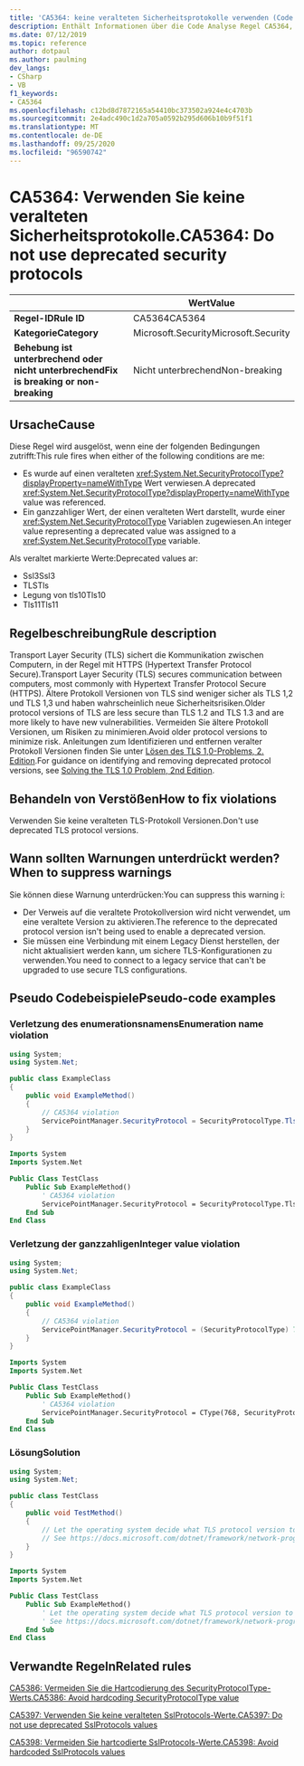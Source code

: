 ```yaml
---
title: 'CA5364: keine veralteten Sicherheitsprotokolle verwenden (Code Analyse)'
description: Enthält Informationen über die Code Analyse Regel CA5364, einschließlich der Gründe, der Behebung von Verstößen und der Zeit, zu der Sie unterdrückt werden soll.
ms.date: 07/12/2019
ms.topic: reference
author: dotpaul
ms.author: paulming
dev_langs:
- CSharp
- VB
f1_keywords:
- CA5364
ms.openlocfilehash: c12bd8d7872165a54410bc373502a924e4c4703b
ms.sourcegitcommit: 2e4adc490c1d2a705a0592b295d606b10b9f51f1
ms.translationtype: MT
ms.contentlocale: de-DE
ms.lasthandoff: 09/25/2020
ms.locfileid: "96590742"
---
```

# <a name="ca5364-do-not-use-deprecated-security-protocols"></a><span data-ttu-id="144aa-103">CA5364: Verwenden Sie keine veralteten Sicherheitsprotokolle.</span><span class="sxs-lookup"><span data-stu-id="144aa-103">CA5364: Do not use deprecated security protocols</span></span>

| | <span data-ttu-id="144aa-104">Wert</span><span class="sxs-lookup"><span data-stu-id="144aa-104">Value</span></span> |
|-|-|
| <span data-ttu-id="144aa-105">**Regel-ID**</span><span class="sxs-lookup"><span data-stu-id="144aa-105">**Rule ID**</span></span> |<span data-ttu-id="144aa-106">CA5364</span><span class="sxs-lookup"><span data-stu-id="144aa-106">CA5364</span></span>|
| <span data-ttu-id="144aa-107">**Kategorie**</span><span class="sxs-lookup"><span data-stu-id="144aa-107">**Category**</span></span> |<span data-ttu-id="144aa-108">Microsoft.Security</span><span class="sxs-lookup"><span data-stu-id="144aa-108">Microsoft.Security</span></span>|
| <span data-ttu-id="144aa-109">**Behebung ist unterbrechend oder nicht unterbrechend**</span><span class="sxs-lookup"><span data-stu-id="144aa-109">**Fix is breaking or non-breaking**</span></span> |<span data-ttu-id="144aa-110">Nicht unterbrechend</span><span class="sxs-lookup"><span data-stu-id="144aa-110">Non-breaking</span></span>|

## <a name="cause"></a><span data-ttu-id="144aa-111">Ursache</span><span class="sxs-lookup"><span data-stu-id="144aa-111">Cause</span></span>

<span data-ttu-id="144aa-112">Diese Regel wird ausgelöst, wenn eine der folgenden Bedingungen zutrifft:</span><span class="sxs-lookup"><span data-stu-id="144aa-112">This rule fires when either of the following conditions are me:</span></span>

- <span data-ttu-id="144aa-113">Es wurde auf einen veralteten <xref:System.Net.SecurityProtocolType?displayProperty=nameWithType> Wert verwiesen.</span><span class="sxs-lookup"><span data-stu-id="144aa-113">A deprecated <xref:System.Net.SecurityProtocolType?displayProperty=nameWithType> value was referenced.</span></span>
- <span data-ttu-id="144aa-114">Ein ganzzahliger Wert, der einen veralteten Wert darstellt, wurde einer <xref:System.Net.SecurityProtocolType> Variablen zugewiesen.</span><span class="sxs-lookup"><span data-stu-id="144aa-114">An integer value representing a deprecated value was assigned to a <xref:System.Net.SecurityProtocolType> variable.</span></span>

<span data-ttu-id="144aa-115">Als veraltet markierte Werte:</span><span class="sxs-lookup"><span data-stu-id="144aa-115">Deprecated values ar:</span></span>

- <span data-ttu-id="144aa-116">Ssl3</span><span class="sxs-lookup"><span data-stu-id="144aa-116">Ssl3</span></span>
- <span data-ttu-id="144aa-117">TLS</span><span class="sxs-lookup"><span data-stu-id="144aa-117">Tls</span></span>
- <span data-ttu-id="144aa-118">Legung von tls10</span><span class="sxs-lookup"><span data-stu-id="144aa-118">Tls10</span></span>
- <span data-ttu-id="144aa-119">Tls11</span><span class="sxs-lookup"><span data-stu-id="144aa-119">Tls11</span></span>

## <a name="rule-description"></a><span data-ttu-id="144aa-120">Regelbeschreibung</span><span class="sxs-lookup"><span data-stu-id="144aa-120">Rule description</span></span>

<span data-ttu-id="144aa-121">Transport Layer Security (TLS) sichert die Kommunikation zwischen Computern, in der Regel mit HTTPS (Hypertext Transfer Protocol Secure).</span><span class="sxs-lookup"><span data-stu-id="144aa-121">Transport Layer Security (TLS) secures communication between computers, most commonly with Hypertext Transfer Protocol Secure (HTTPS).</span></span> <span data-ttu-id="144aa-122">Ältere Protokoll Versionen von TLS sind weniger sicher als TLS 1,2 und TLS 1,3 und haben wahrscheinlich neue Sicherheitsrisiken.</span><span class="sxs-lookup"><span data-stu-id="144aa-122">Older protocol versions of TLS are less secure than TLS 1.2 and TLS 1.3 and are more likely to have new vulnerabilities.</span></span> <span data-ttu-id="144aa-123">Vermeiden Sie ältere Protokoll Versionen, um Risiken zu minimieren.</span><span class="sxs-lookup"><span data-stu-id="144aa-123">Avoid older protocol versions to minimize risk.</span></span> <span data-ttu-id="144aa-124">Anleitungen zum Identifizieren und entfernen veralter Protokoll Versionen finden Sie unter [Lösen des TLS 1,0-Problems, 2. Edition](/security/solving-tls1-problem).</span><span class="sxs-lookup"><span data-stu-id="144aa-124">For guidance on identifying and removing deprecated protocol versions, see [Solving the TLS 1.0 Problem, 2nd Edition](/security/solving-tls1-problem).</span></span>

## <a name="how-to-fix-violations"></a><span data-ttu-id="144aa-125">Behandeln von Verstößen</span><span class="sxs-lookup"><span data-stu-id="144aa-125">How to fix violations</span></span>

<span data-ttu-id="144aa-126">Verwenden Sie keine veralteten TLS-Protokoll Versionen.</span><span class="sxs-lookup"><span data-stu-id="144aa-126">Don't use deprecated TLS protocol versions.</span></span>

## <a name="when-to-suppress-warnings"></a><span data-ttu-id="144aa-127">Wann sollten Warnungen unterdrückt werden?</span><span class="sxs-lookup"><span data-stu-id="144aa-127">When to suppress warnings</span></span>

<span data-ttu-id="144aa-128">Sie können diese Warnung unterdrücken:</span><span class="sxs-lookup"><span data-stu-id="144aa-128">You can suppress this warning i:</span></span>

- <span data-ttu-id="144aa-129">Der Verweis auf die veraltete Protokollversion wird nicht verwendet, um eine veraltete Version zu aktivieren.</span><span class="sxs-lookup"><span data-stu-id="144aa-129">The reference to the deprecated protocol version isn't being used to enable a deprecated version.</span></span>
- <span data-ttu-id="144aa-130">Sie müssen eine Verbindung mit einem Legacy Dienst herstellen, der nicht aktualisiert werden kann, um sichere TLS-Konfigurationen zu verwenden.</span><span class="sxs-lookup"><span data-stu-id="144aa-130">You need to connect to a legacy service that can't be upgraded to use secure TLS configurations.</span></span>

## <a name="pseudo-code-examples"></a><span data-ttu-id="144aa-131">Pseudo Codebeispiele</span><span class="sxs-lookup"><span data-stu-id="144aa-131">Pseudo-code examples</span></span>

### <a name="enumeration-name-violation"></a><span data-ttu-id="144aa-132">Verletzung des enumerationsnamens</span><span class="sxs-lookup"><span data-stu-id="144aa-132">Enumeration name violation</span></span>

```csharp
using System;
using System.Net;

public class ExampleClass
{
    public void ExampleMethod()
    {
        // CA5364 violation
        ServicePointManager.SecurityProtocol = SecurityProtocolType.Tls11 | SecurityProtocolType.Tls12;
    }
}
```

```vb
Imports System
Imports System.Net

Public Class TestClass
    Public Sub ExampleMethod()
        ' CA5364 violation
        ServicePointManager.SecurityProtocol = SecurityProtocolType.Tls11 Or SecurityProtocolType.Tls12
    End Sub
End Class
```

### <a name="integer-value-violation"></a><span data-ttu-id="144aa-133">Verletzung der ganzzahligen</span><span class="sxs-lookup"><span data-stu-id="144aa-133">Integer value violation</span></span>

```csharp
using System;
using System.Net;

public class ExampleClass
{
    public void ExampleMethod()
    {
        // CA5364 violation
        ServicePointManager.SecurityProtocol = (SecurityProtocolType) 768;    // TLS 1.1
    }
}
```

```vb
Imports System
Imports System.Net

Public Class TestClass
    Public Sub ExampleMethod()
        ' CA5364 violation
        ServicePointManager.SecurityProtocol = CType(768, SecurityProtocolType)   ' TLS 1.1
    End Sub
End Class
```

### <a name="solution"></a><span data-ttu-id="144aa-134">Lösung</span><span class="sxs-lookup"><span data-stu-id="144aa-134">Solution</span></span>

```csharp
using System;
using System.Net;

public class TestClass
{
    public void TestMethod()
    {
        // Let the operating system decide what TLS protocol version to use.
        // See https://docs.microsoft.com/dotnet/framework/network-programming/tls
    }
}
```

```vb
Imports System
Imports System.Net

Public Class TestClass
    Public Sub ExampleMethod()
        ' Let the operating system decide what TLS protocol version to use.
        ' See https://docs.microsoft.com/dotnet/framework/network-programming/tls
    End Sub
End Class
```

## <a name="related-rules"></a><span data-ttu-id="144aa-135">Verwandte Regeln</span><span class="sxs-lookup"><span data-stu-id="144aa-135">Related rules</span></span>

[<span data-ttu-id="144aa-136">CA5386: Vermeiden Sie die Hartcodierung des SecurityProtocolType-Werts.</span><span class="sxs-lookup"><span data-stu-id="144aa-136">CA5386: Avoid hardcoding SecurityProtocolType value</span></span>](ca5386.md)

[<span data-ttu-id="144aa-137">CA5397: Verwenden Sie keine veralteten SslProtocols-Werte.</span><span class="sxs-lookup"><span data-stu-id="144aa-137">CA5397: Do not use deprecated SslProtocols values</span></span>](ca5397.md)

[<span data-ttu-id="144aa-138">CA5398: Vermeiden Sie hartcodierte SslProtocols-Werte.</span><span class="sxs-lookup"><span data-stu-id="144aa-138">CA5398: Avoid hardcoded SslProtocols values</span></span>](ca5398.md)
